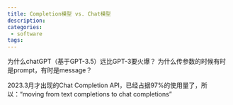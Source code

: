 ```yaml
---
title: Completion模型 vs. Chat模型
description: 
categories:
 - software
tags:
---
```


为什么chatGPT（基于GPT-3.5）远比GPT-3要火爆？
为什么传参数的时候有时是prompt，有时是message？

2023.3月才出现的Chat Completion API，已经占据97%的使用量了，所以：“moving from text completions to chat completions”

